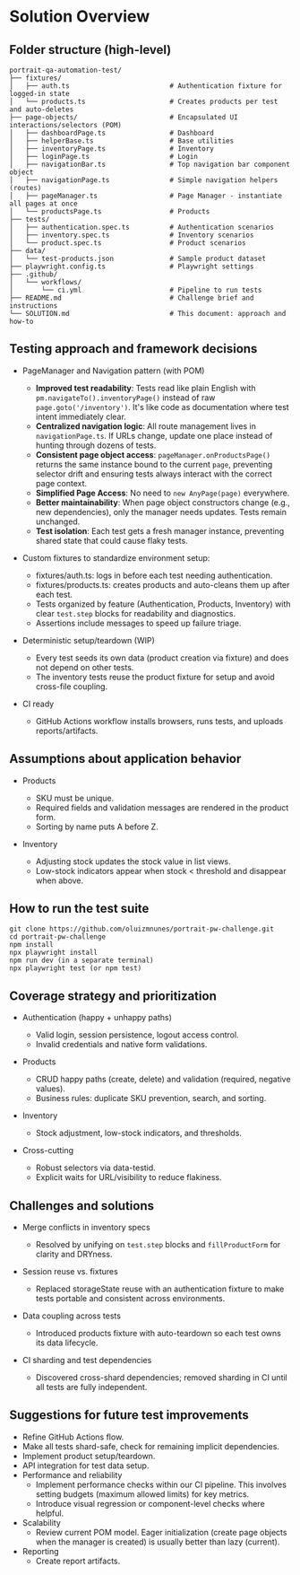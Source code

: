 # Solution Overview

## Folder structure (high-level)

```text
portrait-qa-automation-test/
├── fixtures/                           
│   ├── auth.ts                         # Authentication fixture for logged-in state
│   └── products.ts                     # Creates products per test and auto-deletes
├── page-objects/                       # Encapsulated UI interactions/selectors (POM)
│   ├── dashboardPage.ts                # Dashboard
│   ├── helperBase.ts                   # Base utilities
│   ├── inventoryPage.ts                # Inventory
│   ├── loginPage.ts                    # Login
│   ├── navigationBar.ts                # Top navigation bar component object
│   ├── navigationPage.ts               # Simple navigation helpers (routes)
│   ├── pageManager.ts                  # Page Manager - instantiate all pages at once
│   └── productsPage.ts                 # Products 
├── tests/                              
│   ├── authentication.spec.ts          # Authentication scenarios
│   ├── inventory.spec.ts               # Inventory scenarios
│   └── product.spec.ts                 # Product scenarios
├── data/                               
│   └── test-products.json              # Sample product dataset
├── playwright.config.ts                # Playwright settings
├── .github/
│   └── workflows/
│       └── ci.yml                      # Pipeline to run tests
├── README.md                           # Challenge brief and instructions
└── SOLUTION.md                         # This document: approach and how-to
```

## Testing approach and framework decisions

- PageManager and Navigation pattern (with POM)
  - **Improved test readability**: Tests read like plain English with `pm.navigateTo().inventoryPage()` instead of raw `page.goto('/inventory')`. It's like code as documentation where test intent immediately clear.
  - **Centralized navigation logic**: All route management lives in `navigationPage.ts`. If URLs change, update one place instead of hunting through dozens of tests.
  - **Consistent page object access**: `pageManager.onProductsPage()` returns the same instance bound to the current `page`, preventing selector drift and ensuring tests always interact with the correct page context.
  - **Simplified Page Access**: No need to `new AnyPage(page)` everywhere.
  - **Better maintainability**: When page object constructors change (e.g., new dependencies), only the manager needs updates. Tests remain unchanged.
  - **Test isolation**: Each test gets a fresh manager instance, preventing shared state that could cause flaky tests.

- Custom fixtures to standardize environment setup:
    - fixtures/auth.ts: logs in before each test needing authentication.
    - fixtures/products.ts: creates products and auto-cleans them up after each test.
  - Tests organized by feature (Authentication, Products, Inventory) with clear `test.step` blocks for readability and diagnostics.
  - Assertions include messages to speed up failure triage.

- Deterministic setup/teardown (WIP)
  - Every test seeds its own data (product creation via fixture) and does not depend on other tests.
  - The inventory tests reuse the product fixture for setup and avoid cross-file coupling.

- CI ready
  - GitHub Actions workflow installs browsers, runs tests, and uploads reports/artifacts.

## Assumptions about application behavior

- Products
  - SKU must be unique.
  - Required fields and validation messages are rendered in the product form.
  - Sorting by name puts A before Z.

- Inventory
  - Adjusting stock updates the stock value in list views.
  - Low-stock indicators appear when stock < threshold and disappear when above.

## How to run the test suite

```
git clone https://github.com/oluizmnunes/portrait-pw-challenge.git
cd portrait-pw-challenge
npm install
npx playwright install
npm run dev (in a separate terminal)
npx playwright test (or npm test)
```

## Coverage strategy and prioritization

- Authentication (happy + unhappy paths)
  - Valid login, session persistence, logout access control.
  - Invalid credentials and native form validations.

- Products
  - CRUD happy paths (create, delete) and validation (required, negative values).
  - Business rules: duplicate SKU prevention, search, and sorting.

- Inventory
  - Stock adjustment, low-stock indicators, and thresholds.

- Cross-cutting
  - Robust selectors via data-testid.
  - Explicit waits for URL/visibility to reduce flakiness.

## Challenges and solutions

- Merge conflicts in inventory specs
  - Resolved by unifying on `test.step` blocks and `fillProductForm` for clarity and DRYness.

- Session reuse vs. fixtures
  - Replaced storageState reuse with an authentication fixture to make tests portable and consistent across environments.

- Data coupling across tests
  - Introduced products fixture with auto-teardown so each test owns its data lifecycle.

- CI sharding and test dependencies
  - Discovered cross-shard dependencies; removed sharding in CI until all tests are fully independent.

## Suggestions for future test improvements

- Refine GitHub Actions flow.
- Make all tests shard-safe, check for remaining implicit dependencies.
- Implement product setup/teardown.
- API integration for test data setup.
- Performance and reliability
  - Implement performance checks within our CI pipeline. This involves setting budgets (maximum allowed limits) for key metrics.
  - Introduce visual regression or component-level checks where helpful.
- Scalability
  - Review current POM model. Eager initialization (create page objects when the manager is created) is usually better than lazy (current).
- Reporting
  - Create report artifacts.
